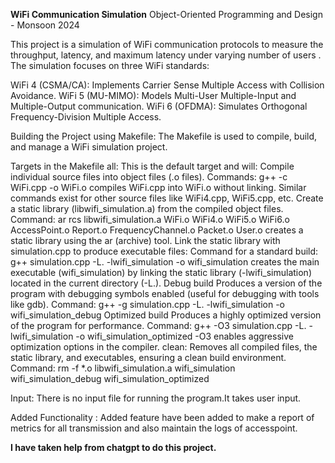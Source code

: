 **WiFi Communication Simulation**
Object-Oriented Programming and Design - Monsoon 2024

This project is a simulation of WiFi communication protocols to measure the throughput, latency, and maximum latency under varying number of users . The simulation focuses on three WiFi standards:

WiFi 4 (CSMA/CA): Implements Carrier Sense Multiple Access with Collision Avoidance.
WiFi 5 (MU-MIMO): Models Multi-User Multiple-Input and Multiple-Output communication.
WiFi 6 (OFDMA): Simulates Orthogonal Frequency-Division Multiple Access.


Building the Project using Makefile:
The Makefile is used to compile, build, and manage a WiFi simulation project. 

Targets in the Makefile
all:
This is the default target and will:
Compile individual source files into object files (.o files).
Commands:
g++ -c WiFi.cpp -o WiFi.o compiles WiFi.cpp into WiFi.o without linking.
Similar commands exist for other source files like WiFi4.cpp, WiFi5.cpp, etc.
Create a static library (libwifi_simulation.a) from the compiled object files.
Command:
ar rcs libwifi_simulation.a WiFi.o WiFi4.o WiFi5.o WiFi6.o AccessPoint.o Report.o FrequencyChannel.o Packet.o User.o creates a static library using the ar (archive) tool.
Link the static library with simulation.cpp to produce executable files:
Command for a standard build:
g++ simulation.cpp -L. -lwifi_simulation -o wifi_simulation creates the main executable (wifi_simulation) by linking the static library (-lwifi_simulation) located in the current directory (-L.).
Debug build
Produces a version of the program with debugging symbols enabled (useful for debugging with tools like gdb).
Command:
g++ -g simulation.cpp -L. -lwifi_simulation -o wifi_simulation_debug
Optimized build
Produces a highly optimized version of the program for performance.
Command:
g++ -O3 simulation.cpp -L. -lwifi_simulation -o wifi_simulation_optimized
-O3 enables aggressive optimization options in the compiler.
clean:
Removes all compiled files, the static library, and executables, ensuring a clean build environment.
Command:
rm -f *.o libwifi_simulation.a wifi_simulation wifi_simulation_debug wifi_simulation_optimized



Input: There is no input file for running the program.It takes user input.

Added Functionality : Added feature have been added to make a report of metrics for all transmission and also maintain the logs of accesspoint.


**I have taken help from chatgpt to do this project.**
